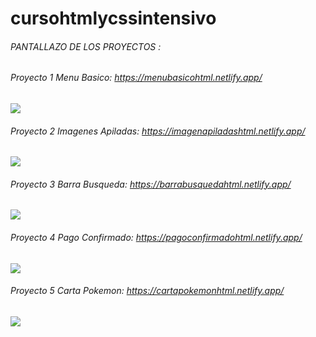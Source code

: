 # cursohtmlycssintensivo

###### PANTALLAZO DE LOS PROYECTOS :


###### Proyecto 1 Menu Basico: https://menubasicohtml.netlify.app/
![](https://i.ibb.co/0Yjd7CM/Captura.png)


###### Proyecto 2 Imagenes Apiladas: https://imagenapiladashtml.netlify.app/
![](https://i.ibb.co/4WK5n14/imagenesapiladas.png)


###### Proyecto 3 Barra Busqueda: https://barrabusquedahtml.netlify.app/
![](https://i.ibb.co/JvPqpKM/barrabusqueda.png)


###### Proyecto 4 Pago Confirmado: https://pagoconfirmadohtml.netlify.app/
![](https://i.ibb.co/3d5XhY7/pagoconfirmado.png)


###### Proyecto 5 Carta Pokemon: https://cartapokemonhtml.netlify.app/
![](https://i.ibb.co/0FFpBrc/cartapokemon.png)

